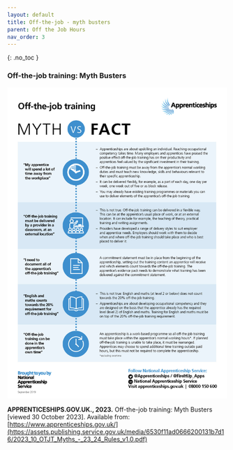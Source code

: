 ```yaml
---
layout: default
title: Off-the-job - myth busters
parent: Off the Job Hours
nav_order: 3
---
```


{: .no_toc }


### Off-the-job training: Myth Busters

![Off-the-job-Myths-Facts](../images/Off-the-job-Myths-Facts-130919.jpg)


**APPRENTICESHIPS.GOV.UK., 2023.** Off-the-job training: Myth Busters [viewed 30 October 2023].
Available from: [https://www.apprenticeships.gov.uk/](https://assets.publishing.service.gov.uk/media/6530f11ad0666200131b7d16/2023_10_OTJT_Myths_-_23_24_Rules_v1.0.pdf)

